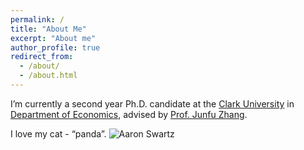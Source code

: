 ```yaml
---
permalink: /
title: "About Me"
excerpt: "About me"
author_profile: true
redirect_from: 
  - /about/
  - /about.html
---
```


I’m currently a second year Ph.D. candidate at the [Clark University](https://www.clarku.edu/) in [Department of Economics](https://www.clarku.edu/departments/economics/), advised by [Prof. Junfu Zhang](https://wordpress.clarku.edu/juzhang/).


I love my cat - “panda”.
![Aaron Swartz](https://github.com/Yiming-S/yiming.github.io/blob/master/images/WechatIMG70.jpeg?raw=true)
